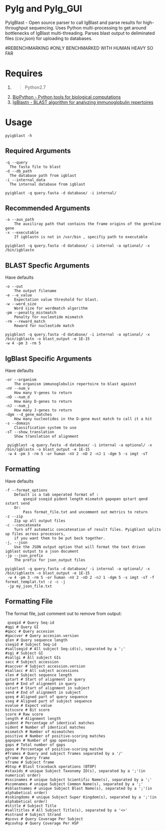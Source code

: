 PyIg and PyIg_GUI
=========

PyIgBlast - Open source parser to call IgBlast and parse results for high-throughput sequencing. 
Uses Python multi-processing to get around bottlenecks of IgBlast multi-threading. 
Parses blast output to deliminated files (csv,json) for uploading to databases. 

#REBENCHMARKING
#ONLY BENCHMARKED WITH HUMAN HEAVY SO FAR

Requires
=========

1.   >Python2.7
2.   [BioPython - Python tools for biological computations](http://biopython.org/wiki/Download)
3.   [IgBlastn - BLAST algorithm for analyzing immunoglobulin repertoires](ftp://ftp.ncbi.nih.gov/blast/executables/igblast/release/)

Usage
========
    
    pyigblast -h 

Required Arguments
--------

    -q --query 
      The fasta file to blast
    -d --db_path 
      The database path from igblast
    -i --internal_data 
      The internal database from igblast
      
    pyigblast -q query.fasta -d database/ -i internal/

Recommended Arguments
---------

    -a --aux_path 
        The auxiliray path that contains the frame origins of the germline gene
    -x --executable 
        If igblastn is not in /usr/bin , specifiy path to executable
        
    pyigblast -q query.fasta -d database/ -i internal -a optional/ -x /bin/igblastn
    
BLAST Specfic Arguments
---------
Have defaults

    -o --out 
        The output filename
    -e --e_value 
        Expectation value threshold for blast.
    -w --word_size 
        Word size for wordmatch algorithm
    -pm --penalty_mistmatch
        Penalty for nucleotide mismatch
    -rm --reward_match
        Reward for nucleotide match
    
    pyigblast -q query.fasta -d database/ -i internal -a optional/ -x /bin/igblastn -o blast_output -e 1E-15 
    -w 4 -pm 3 -rm 5

IgBlast Specific Arguments
--------
Have defaults

    -or --organism 
        The organism immunoglobulin repertoire to blast against
    -nV --num_v
        How many V-genes to return
    -nD --num_d
        How many D-genes to return
    -nJ --num_j
        How many J-genes to return
    -dgm --d_gene_matches
        How many nucleotides in the D-gene must match to call it a hit
    -s --domain
        Classification system to use
    -sT --show_translation
        Show translation of alignment
     
     pyigblast -q query.fasta -d database/ -i internal -a optional/ -x /bin/igblastn -o blast_output -e 1E-15 
     -w 4 -pm 3 -rm 5 -or human -nV 2 -nD 2 -nJ 1 -dgm 5 -s imgt -sT

Formatting
----------
Have defaults

    -f --format_options
        Default is a tab seperated format of :
            qseqid sseqid pident length mismatch gapopen qstart qend sstart send
        Or:
            Pass format_file.txt and uncomment out metrics to return
    -z --zip
        Zip up all output files
    -c --concatenate
        Turn off automatic concatenation of result files. Pyigblast splits up files across processors, 
        if you want them to be put back together.
    -j, --json
        Use the JSON output option that will format the text driven igblast output to a json document
    -jp --json_prefix
        The prefix for json_output files
    
    pyigblast -q query.fasta -d database/ -i internal -a optional/ -x /bin/igblastn -o blast_output -e 1E-15 
     -w 4 -pm 3 -rm 5 -or human -nV 2 -nD 2 -nJ 1 -dgm 5 -s imgt -sT -f format_templat.txt -z -c -j 
     -jp my_json_file.txt

Formatting File
---------------
The format file, just comment out to remove from output:

     qseqid # Query Seq-id
    #qgi # Query GI
    #qacc # Query accesion
    #qaccver # Query accesion.version
    qlen # Query sequence length
    sseqid # Subject Seq-id
    #sallseqid # All subject Seq-id(s), separated by a ';'
    #sgi # Subject GI
    #sallgi # All subject GIs
    sacc # Subject accession
    #saccver # Subject accession.version
    #sallacc # All subject accessions
    slen # Subject sequence length
    qstart # Start of alignment in query
    qend # End of alignment in query
    sstart # Start of alignment in subject
    send # End of alignment in subject
    qseq # Aligned part of query sequence
    sseq # Aligned part of subject sequence
    evalue # Expect value
    bitscore # Bit score
    score # Raw score
    length # Alignment length
    pident # Percentage of identical matches
    nident # Number of identical matches
    mismatch # Number of mismatches
    positive # Number of positive-scoring matches
    gapopen # Number of gap openings
    gaps # Total number of gaps
    ppos # Percentage of positive-scoring matche
    #frames # Query and subject frames separated by a '/'
    qframe # Query frame
    sframe # Subject frame
    #btop # Blast traceback operations (BTOP)
    #staxids # unique Subject Taxonomy ID(s), separated by a ';'(in numerical order)
    #sscinames # unique Subject Scientific Name(s), separated by a ';'
    #scomnames # unique Subject Common Name(s), separated by a ';'
    #sblastnames # unique Subject Blast Name(s), separated by a ';'(in alphabetical order)
    #sskingdoms # unique Subject Super Kingdom(s), separated by a ';'(in alphabetical order) 
    #stitle # Subject Title
    #salltitles # All Subject Title(s), separated by a '<>'
    #sstrand # Subject Strand
    #qcovs # Query Coverage Per Subject
    #qcovhsp # Query Coverage Per HSP
